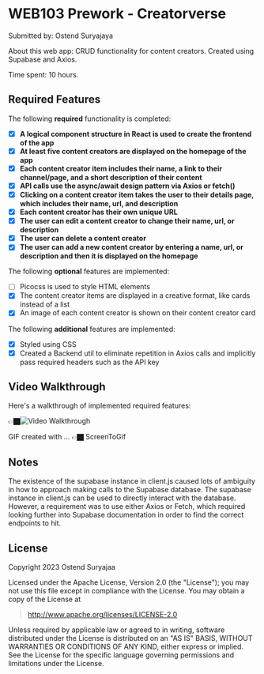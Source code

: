 # WEB103 Prework - Creatorverse

Submitted by: Ostend Suryajaya

About this web app: CRUD functionality for content creators. Created using Supabase and Axios.

Time spent: 10 hours.

## Required Features

The following **required** functionality is completed:
- [X] **A logical component structure in React is used to create the frontend of the app**
- [X] **At least five content creators are displayed on the homepage of the app**
- [X] **Each content creator item includes their name, a link to their channel/page, and a short description of their content**
- [X] **API calls use the async/await design pattern via Axios or fetch()**
- [X] **Clicking on a content creator item takes the user to their details page, which includes their name, url, and description**
- [X] **Each content creator has their own unique URL**
- [X] **The user can edit a content creator to change their name, url, or description**
- [X] **The user can delete a content creator**
- [X] **The user can add a new content creator by entering a name, url, or description and then it is displayed on the homepage**

The following **optional** features are implemented:

- [ ] Picocss is used to style HTML elements
- [X] The content creator items are displayed in a creative format, like cards instead of a list
- [X] An image of each content creator is shown on their content creator card

The following **additional** features are implemented:

* [X] Styled using CSS
* [X] Created a Backend util to eliminate repetition in Axios calls and implicitly pass required headers such as the API key

## Video Walkthrough

Here's a walkthrough of implemented required features:

👉🏿<img src='http://i.imgur.com/H4DK3kl.gif' title='Video Walkthrough' width='' alt='Video Walkthrough' />

GIF created with ...  👉🏿 ScreenToGif
<!-- Recommended tools:
[Kap](https://getkap.co/) for macOS
[ScreenToGif](https://www.screentogif.com/) for Windows
[peek](https://github.com/phw/peek) for Linux. -->

## Notes

The existence of the supabase instance in client.js caused lots of ambiguity in how to approach making calls to the Supabase database. The supabase instance in client.js can be used to directly interact with the database. However, a requirement was to use either Axios or Fetch, which required looking further into Supabase documentation in order to find the correct endpoints to hit.

## License

Copyright 2023 Ostend Suryajaa

Licensed under the Apache License, Version 2.0 (the "License"); you may not use this file except in compliance with the License. You may obtain a copy of the License at

> http://www.apache.org/licenses/LICENSE-2.0

Unless required by applicable law or agreed to in writing, software distributed under the License is distributed on an "AS IS" BASIS, WITHOUT WARRANTIES OR CONDITIONS OF ANY KIND, either express or implied. See the License for the specific language governing permissions and limitations under the License.
